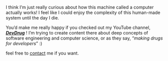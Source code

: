 I think I’m just really curious about how this machine called a computer actually works! I feel like I could enjoy the complexity of this human-made system until the day I die.

You’d make me really happy if you checked out my YouTube channel, ***[DevDrug](https://www.youtube.com/@devdrug)*** ! I’m trying to create content there about deep concepts of software engineering and computer science, or as they say, “*making drugs for developers*” :)

feel free to [contact](https://t.me/rouzbehsbz) me if you want.
